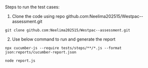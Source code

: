 Steps to run the test cases:
1. Clone the code using repo github.com:Neelima202515/Westpac--assessment.git

`
git clone github.com:Neelima202515/Westpac--assessment.git
`

2. Use below command to run and generate the report


`
npx cucumber-js --require tests/steps/**/*.js --format json:reports/cucumber-report.json
`

`
node report.js
`